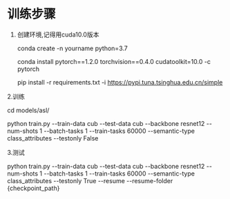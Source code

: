 # 训练步骤
1. 创建环境,记得用cuda10.0版本
 
   conda create -n yourname python=3.7

   conda install pytorch==1.2.0 torchvision==0.4.0 cudatoolkit=10.0 -c pytorch
   
   pip install -r requirements.txt -i https://pypi.tuna.tsinghua.edu.cn/simple

2.训练

   cd models/asl/
   
   python train.py --train-data cub --test-data cub --backbone resnet12 --num-shots 1 --batch-tasks 1 --train-tasks 60000 --semantic-type class_attributes --testonly False

3.测试

   python train.py --train-data cub --test-data cub --backbone resnet12 --num-shots 1 --batch-tasks 1 --train-tasks 60000 --semantic-type class_attributes --testonly True --resume --resume-folder {checkpoint_path}

  
